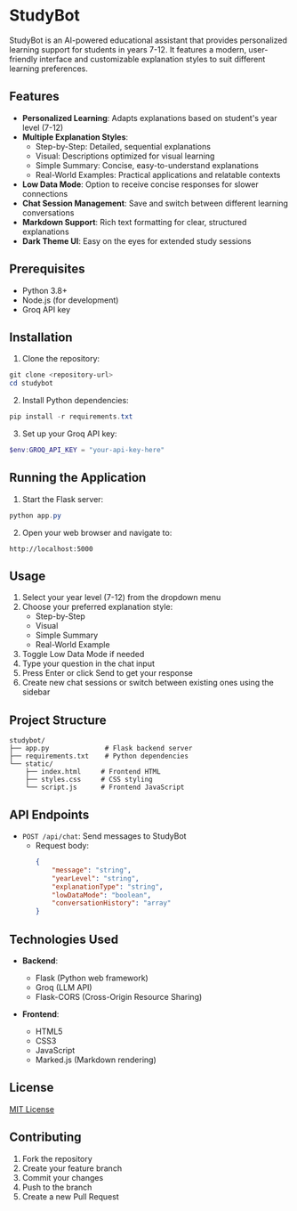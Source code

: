 # StudyBot

StudyBot is an AI-powered educational assistant that provides personalized learning support for students in years 7-12. It features a modern, user-friendly interface and customizable explanation styles to suit different learning preferences.

## Features

-   **Personalized Learning**: Adapts explanations based on student's year level (7-12)
-   **Multiple Explanation Styles**:
    -   Step-by-Step: Detailed, sequential explanations
    -   Visual: Descriptions optimized for visual learning
    -   Simple Summary: Concise, easy-to-understand explanations
    -   Real-World Examples: Practical applications and relatable contexts
-   **Low Data Mode**: Option to receive concise responses for slower connections
-   **Chat Session Management**: Save and switch between different learning conversations
-   **Markdown Support**: Rich text formatting for clear, structured explanations
-   **Dark Theme UI**: Easy on the eyes for extended study sessions

## Prerequisites

-   Python 3.8+
-   Node.js (for development)
-   Groq API key

## Installation

1. Clone the repository:

```powershell
git clone <repository-url>
cd studybot
```

2. Install Python dependencies:

```powershell
pip install -r requirements.txt
```

3. Set up your Groq API key:

```powershell
$env:GROQ_API_KEY = "your-api-key-here"
```

## Running the Application

1. Start the Flask server:

```powershell
python app.py
```

2. Open your web browser and navigate to:

```
http://localhost:5000
```

## Usage

1. Select your year level (7-12) from the dropdown menu
2. Choose your preferred explanation style:
    - Step-by-Step
    - Visual
    - Simple Summary
    - Real-World Example
3. Toggle Low Data Mode if needed
4. Type your question in the chat input
5. Press Enter or click Send to get your response
6. Create new chat sessions or switch between existing ones using the sidebar

## Project Structure

```
studybot/
├── app.py              # Flask backend server
├── requirements.txt    # Python dependencies
└── static/
    ├── index.html     # Frontend HTML
    ├── styles.css     # CSS styling
    └── script.js      # Frontend JavaScript
```

## API Endpoints

-   `POST /api/chat`: Send messages to StudyBot
    -   Request body:
        ```json
        {
            "message": "string",
            "yearLevel": "string",
            "explanationType": "string",
            "lowDataMode": "boolean",
            "conversationHistory": "array"
        }
        ```

## Technologies Used

-   **Backend**:

    -   Flask (Python web framework)
    -   Groq (LLM API)
    -   Flask-CORS (Cross-Origin Resource Sharing)

-   **Frontend**:
    -   HTML5
    -   CSS3
    -   JavaScript
    -   Marked.js (Markdown rendering)

## License

[MIT License](LICENSE)

## Contributing

1. Fork the repository
2. Create your feature branch
3. Commit your changes
4. Push to the branch
5. Create a new Pull Request
